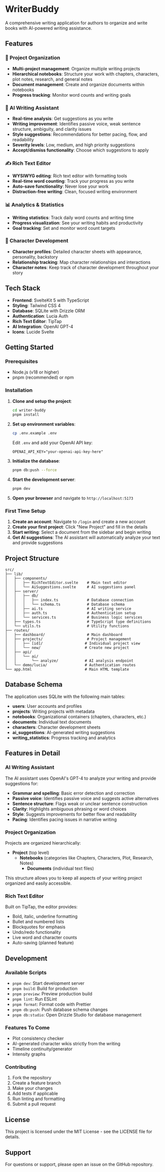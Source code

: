 # WriterBuddy

A comprehensive writing application for authors to organize and write books with AI-powered writing assistance.

## Features

### 📖 Project Organization
- **Multi-project management**: Organize multiple writing projects
- **Hierarchical notebooks**: Structure your work with chapters, characters, plot notes, research, and general notes
- **Document management**: Create and organize documents within notebooks
- **Progress tracking**: Monitor word counts and writing goals

### 🤖 AI Writing Assistant
- **Real-time analysis**: Get suggestions as you write
- **Writing improvement**: Identifies passive voice, weak sentence structure, ambiguity, and clarity issues
- **Style suggestions**: Recommendations for better pacing, flow, and readability
- **Severity levels**: Low, medium, and high priority suggestions
- **Accept/dismiss functionality**: Choose which suggestions to apply

### ✍️ Rich Text Editor
- **WYSIWYG editing**: Rich text editor with formatting tools
- **Real-time word counting**: Track your progress as you write
- **Auto-save functionality**: Never lose your work
- **Distraction-free writing**: Clean, focused writing environment

### 📊 Analytics & Statistics
- **Writing statistics**: Track daily word counts and writing time
- **Progress visualization**: See your writing habits and productivity
- **Goal tracking**: Set and monitor word count targets

### 👥 Character Development
- **Character profiles**: Detailed character sheets with appearance, personality, backstory
- **Relationship tracking**: Map character relationships and interactions
- **Character notes**: Keep track of character development throughout your story

## Tech Stack

- **Frontend**: SvelteKit 5 with TypeScript
- **Styling**: Tailwind CSS 4
- **Database**: SQLite with Drizzle ORM
- **Authentication**: Lucia Auth
- **Rich Text Editor**: TipTap
- **AI Integration**: OpenAI GPT-4
- **Icons**: Lucide Svelte

## Getting Started

### Prerequisites
- Node.js (v18 or higher)
- pnpm (recommended) or npm

### Installation

1. **Clone and setup the project**:
   ```bash
   cd writer-buddy
   pnpm install
   ```

2. **Set up environment variables**:
   ```bash
   cp .env.example .env
   ```
   
   Edit `.env` and add your OpenAI API key:
   ```
   OPENAI_API_KEY="your-openai-api-key-here"
   ```

3. **Initialize the database**:
   ```bash
   pnpm db:push --force
   ```

4. **Start the development server**:
   ```bash
   pnpm dev
   ```

5. **Open your browser** and navigate to `http://localhost:5173`

### First Time Setup

1. **Create an account**: Navigate to `/login` and create a new account
2. **Create your first project**: Click "New Project" and fill in the details
3. **Start writing**: Select a document from the sidebar and begin writing
4. **Get AI suggestions**: The AI assistant will automatically analyze your text and provide suggestions

## Project Structure

```
src/
├── lib/
│   ├── components/
│   │   ├── RichTextEditor.svelte    # Main text editor
│   │   └── AiSuggestions.svelte     # AI suggestions panel
│   ├── server/
│   │   ├── db/
│   │   │   ├── index.ts             # Database connection
│   │   │   └── schema.ts            # Database schema
│   │   ├── ai.ts                    # AI writing service
│   │   ├── auth.ts                  # Authentication setup
│   │   └── services.ts              # Business logic services
│   ├── types.ts                     # TypeScript type definitions
│   └── utils.ts                     # Utility functions
├── routes/
│   ├── dashboard/                   # Main dashboard
│   ├── projects/                    # Project management
│   │   ├── [id]/                   # Individual project view
│   │   └── new/                    # Create new project
│   ├── api/
│   │   └── ai/
│   │       └── analyze/            # AI analysis endpoint
│   └── demo/lucia/                 # Authentication routes
└── app.html                        # Main HTML template
```

## Database Schema

The application uses SQLite with the following main tables:

- **users**: User accounts and profiles
- **projects**: Writing projects with metadata
- **notebooks**: Organizational containers (chapters, characters, etc.)
- **documents**: Individual text documents
- **characters**: Character development sheets
- **ai_suggestions**: AI-generated writing suggestions
- **writing_statistics**: Progress tracking and analytics

## Features in Detail

### AI Writing Assistant

The AI assistant uses OpenAI's GPT-4 to analyze your writing and provide suggestions for:

- **Grammar and spelling**: Basic error detection and correction
- **Passive voice**: Identifies passive voice and suggests active alternatives
- **Sentence structure**: Flags weak or unclear sentence construction
- **Clarity**: Highlights ambiguous phrasing or word choices
- **Style**: Suggests improvements for better flow and readability
- **Pacing**: Identifies pacing issues in narrative writing

### Project Organization

Projects are organized hierarchically:

- **Project** (top level)
  - **Notebooks** (categories like Chapters, Characters, Plot, Research, Notes)
    - **Documents** (individual text files)

This structure allows you to keep all aspects of your writing project organized and easily accessible.

### Rich Text Editor

Built on TipTap, the editor provides:

- Bold, italic, underline formatting
- Bullet and numbered lists
- Blockquotes for emphasis
- Undo/redo functionality
- Live word and character counts
- Auto-saving (planned feature)

## Development

### Available Scripts

- `pnpm dev`: Start development server
- `pnpm build`: Build for production
- `pnpm preview`: Preview production build
- `pnpm lint`: Run ESLint
- `pnpm format`: Format code with Prettier
- `pnpm db:push`: Push database schema changes
- `pnpm db:studio`: Open Drizzle Studio for database management

### Features To Come

- Plot consistency checker
- AI-generated character wikis strictly from the writing
- Timeline continuity/generator
- Intensity graphs

### Contributing

1. Fork the repository
2. Create a feature branch
3. Make your changes
4. Add tests if applicable
5. Run linting and formatting
6. Submit a pull request

## License

This project is licensed under the MIT License - see the LICENSE file for details.

## Support

For questions or support, please open an issue on the GitHub repository.
